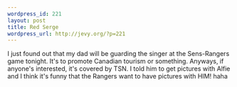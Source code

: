 ```yaml
--- 
wordpress_id: 221
layout: post
title: Red Serge
wordpress_url: http://jevy.org/?p=221
---
```

I just found out that my dad will be guarding the singer at the Sens-Rangers game tonight.  It's to promote Canadian tourism or something.  Anyways, if anyone's interested, it's covered by TSN.  I told him to get pictures with Alfie and I think it's funny that the Rangers want to have pictures with HIM!  haha
